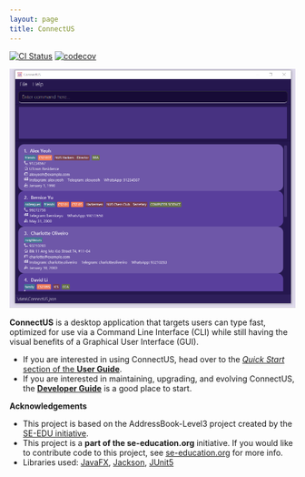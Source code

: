 ```yaml
---
layout: page
title: ConnectUS
---
```


[![CI Status](https://github.com/AY2223S2-CS2103T-W15-1/tp/workflows/Java%20CI/badge.svg)](https://github.com/AY2223S2-CS2103T-W15-1/tp/actions)
[![codecov](https://codecov.io/gh/AY2223S2-CS2103T-W15-1/tp/branch/master/graph/badge.svg?token=DIV62Q4C43)](https://codecov.io/gh/AY2223S2-CS2103T-W15-1/tp)

![Ui](images/Ui.png)

**ConnectUS** is a desktop application that targets users can type fast, optimized for use via a Command Line Interface (CLI) while still having the visual benefits of a Graphical User Interface (GUI).

* If you are interested in using ConnectUS, head over to the [_Quick Start_ section of the **User Guide**](UserGuide.html#quick-start-guide).
* If you are interested in maintaining, upgrading, and evolving ConnectUS, the [**Developer Guide**](DeveloperGuide.html) is a good place to start.

**Acknowledgements**

* This project is based on the AddressBook-Level3 project created by the [SE-EDU initiative](https://se-education.org).
* This project is a **part of the se-education.org** initiative. If you would like to contribute code to this project, see [se-education.org](https://se-education.org#https://se-education.org/#contributing) for more info.
* Libraries used: [JavaFX](https://openjfx.io/), [Jackson](https://github.com/FasterXML/jackson), [JUnit5](https://github.com/junit-team/junit5)
